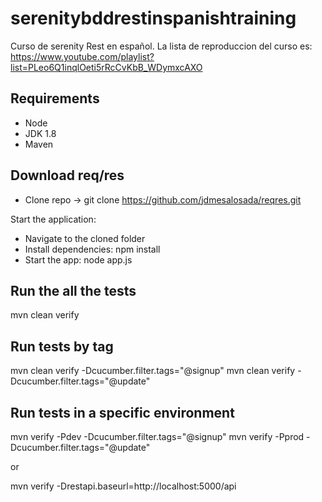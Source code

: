 # serenitybddrestinspanishtraining
Curso de serenity Rest en español. La lista de reproduccion del curso es: https://www.youtube.com/playlist?list=PLeo6Q1inqlOeti5rRcCvKbB_WDymxcAXO


## Requirements
- Node
- JDK 1.8
- Maven

## Download req/res
- Clone repo ->  git clone https://github.com/jdmesalosada/reqres.git

Start the application:
- Navigate to the cloned folder
- Install dependencies: npm install
- Start the app: node app.js

## Run the all the tests
mvn clean verify

## Run tests by tag
mvn clean verify -Dcucumber.filter.tags="@signup"
mvn clean verify -Dcucumber.filter.tags="@update"

## Run tests in a specific environment
mvn verify -Pdev -Dcucumber.filter.tags="@signup"
mvn verify -Pprod -Dcucumber.filter.tags="@update"

or

mvn verify -Drestapi.baseurl=http://localhost:5000/api


